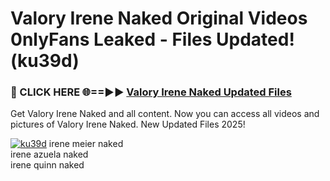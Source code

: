 # Valory Irene Naked Original Videos 0nlyFans Leaked - Files Updated! (ku39d)

<h3>🔴 CLICK HERE 🌐==►► <a href="https://tinyurl.com/up5wt9bj" rel="nofollow">Valory Irene Naked Updated Files</a></h3>

Get Valory Irene Naked and all content. Now you can access all videos and pictures of Valory Irene Naked. New Updated Files 2025!

[![ku39d](https://i.imgur.com/ABiUzMV.gif)](https://tinyurl.com/up5wt9bj)
irene meier naked<br>
irene azuela naked<br>
irene quinn naked